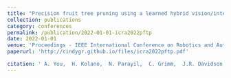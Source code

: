 ```yaml
---
title: "Precision fruit tree pruning using a learned hybrid vision/interaction controller"
collection: publications
category: conferences
permalink: /publication/2022-01-01-icra2022pftp
date: 2022-01-01
venue: 'Proceedings - IEEE International Conference on Robotics and Automation'
paperurl: 'http://cindygr.github.io/files/icra2022pftp.pdf'

citation: ' A. You,  H. Kolano,  N. Parayil,  C. Grimm,  J.R. Davidson, '
---
```


